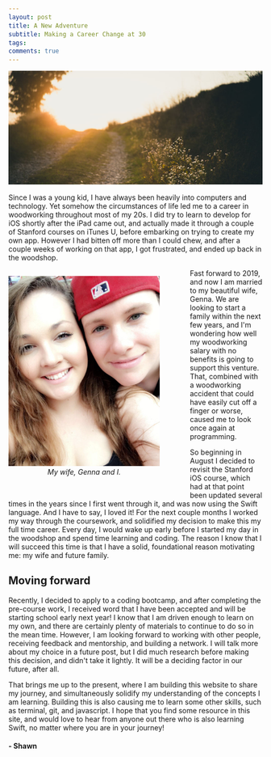 ```yaml
---
layout: post
title: A New Adventure
subtitle: Making a Career Change at 30
tags:
comments: true
---
```

<style type="text/css">
.image-left {
    display: block;
    margin-left: auto;
    margin-right: auto;
    padding-right: 60px;
    padding-bottom: 20px;
    float: left;
    width: 300px;
}
.image-left  figcaption {
    text-align: center;
    font-style: italic;
}
</style>
![trail](/img/trail.jpg)

Since I was a young kid, I have always been heavily into computers and technology. Yet somehow the circumstances of life led me to a career in woodworking throughout most of my 20s. I did try to learn to develop for iOS shortly after the iPad came out, and actually made it through a couple of Stanford courses on iTunes U, before embarking on trying to create my own app. However I had bitten off more than I could chew, and after a couple weeks of working on that app, I got frustrated, and ended up back in the woodshop.

<figure class = "image-left">
<img src="/img/shawn-genna.jpg" alt="Shawn and Genna"/>
  <figcaption>My wife, Genna and I.</figcaption>
</figure>

Fast forward to 2019, and now I am married to my beautiful wife, Genna. We are looking to start a family within the next few years, and I'm wondering how well my woodworking salary with no benefits is going to support this venture. That, combined with a woodworking accident that could have easily cut off a finger or worse, caused me to look once again at programming.

So beginning in August I decided to revisit the Stanford iOS course, which had at that point been updated several times in the years since I first went through it, and was now using the Swift language. And I have to say, I loved it! For the next couple months I worked my way through the coursework, and solidified my decision to make this my full time career. Every day, I would wake up early before I started my day in the woodshop and spend time learning and coding. The reason I know that I will succeed this time is that I have a solid, foundational reason motivating me: my wife and future family.

## Moving forward
Recently, I decided to apply to a coding bootcamp, and after completing the pre-course work, I received word that I have been accepted and will be starting school early next year! I know that I am driven enough to learn on my own, and there are certainly plenty of materials to continue to do so in the mean time. However, I am looking forward to working with other people, receiving feedback and mentorship, and building a network. I will talk more about my choice in a future post, but I did much research before making this decision, and didn't take it lightly. It will be a deciding factor in our future, after all.

That brings me up to the present, where I am building this website to share my journey, and simultaneously solidify my understanding of the concepts I am learning. Building this is also causing me to learn some other skills, such as terminal, git, and javascript. I hope that you find some resource in this site, and would love to hear from anyone out there who is also learning Swift, no matter where you are in your journey!

#### - Shawn

